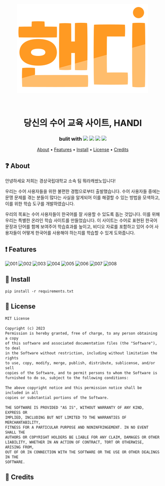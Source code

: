 <p align="center"><img src="static\image\logo\logo2.svg"></p>
<h1 align="center">
  <br>
  당신의 수어 교육 사이트, HANDI
  <br>
</h1>

<h3 align=center>bulit with <img src="https://img.shields.io/badge/django-092E20?style=flat-square&logo=django&logoColor=white"/> <img src="https://img.shields.io/badge/HTML5-E34F26?style=flat-square&logo=html5&logoColor=white"/> <img src="https://img.shields.io/badge/CSS3-1572B6?style=flat-square&logo=css3&logoColor=white"/> <img src="https://img.shields.io/badge/JavaScript-F7DF1E?style=flat-square&logo=javascript&logoColor=black"/></h3>
<div align=center>

</div>
 
<p align="center">
  <a href="##about">About</a>
  •
  <a href="##Features">Features</a>
  •
  <a href="##Install">Install</a>
  •
  <a href="##license">License</a>
  •
  <a href="##credits">Credits</a>
</p>

## ❓ About
안녕하세요 저희는 경상국립대학교 소속 팀 뭐라캐쌌노입니다! 

우리는 수어 사용자들을 위한 불편한 경험으로부터 출발했습니다. 수어 사용자들 중에는 문맹 문제를 겪는 분들이 많다는 사실을 알게되어 이를 해결할 수 있는 방법을 모색하고, 이를 위한 학습 도구를 개발하였습니다.

우리의 목표는 수어 사용자들이 한국어를 잘 사용할 수 있도록 돕는 것입니다. 이를 위해 우리는 특별한 온라인 학습 사이트를 만들었습니다. 이 사이트는 수어로 표현된 한국어 문장과 단어를 함께 보여주어 학습효과를 높이고, 비디오 자료를 포함하고 있어 수어 사용자들이 어떻게 한국어를 사용해야 하는지를 학습할 수 있게 도와줍니다.
## ❗ Features 
![001](https://github.com/MinChoi0129/LikeLion_Handi/assets/60594585/6f01a932-0529-4fbe-b125-2f35601110ca)
![002](https://github.com/MinChoi0129/LikeLion_Handi/assets/60594585/55dd9f6b-98ba-4036-b842-b9e8f06c9077)
![003](https://github.com/MinChoi0129/LikeLion_Handi/assets/60594585/9176fbe3-e8d6-466e-988c-2b5a995c19ec)
![004](https://github.com/MinChoi0129/LikeLion_Handi/assets/60594585/bcb13e84-f599-44f2-bb64-97b8a22df050)
![005](https://github.com/MinChoi0129/LikeLion_Handi/assets/60594585/42da23f2-0587-47b1-9d14-3f550eb1c58f)
![006](https://github.com/MinChoi0129/LikeLion_Handi/assets/60594585/61941910-e2e9-46d0-9888-7e4d42f11ece)
![007](https://github.com/MinChoi0129/LikeLion_Handi/assets/60594585/183d8235-9fb5-4cf3-aa4a-41bf952fd416)
![008](https://github.com/MinChoi0129/LikeLion_Handi/assets/60594585/95377333-70b9-4662-b2bc-45109866fe14)

## 📝 Install
```
pip install -r requirements.txt
```
## 📖 License
```
MIT License

Copyright (c) 2023 
Permission is hereby granted, free of charge, to any person obtaining a copy
of this software and associated documentation files (the "Software"), to deal
in the Software without restriction, including without limitation the rights
to use, copy, modify, merge, publish, distribute, sublicense, and/or sell
copies of the Software, and to permit persons to whom the Software is
furnished to do so, subject to the following conditions:

The above copyright notice and this permission notice shall be included in all
copies or substantial portions of the Software.

THE SOFTWARE IS PROVIDED "AS IS", WITHOUT WARRANTY OF ANY KIND, EXPRESS OR
IMPLIED, INCLUDING BUT NOT LIMITED TO THE WARRANTIES OF MERCHANTABILITY,
FITNESS FOR A PARTICULAR PURPOSE AND NONINFRINGEMENT. IN NO EVENT SHALL THE
AUTHORS OR COPYRIGHT HOLDERS BE LIABLE FOR ANY CLAIM, DAMAGES OR OTHER
LIABILITY, WHETHER IN AN ACTION OF CONTRACT, TORT OR OTHERWISE, ARISING FROM,
OUT OF OR IN CONNECTION WITH THE SOFTWARE OR THE USE OR OTHER DEALINGS IN THE
SOFTWARE.
```


## 📜 Credits
